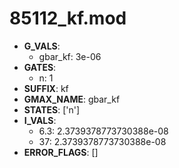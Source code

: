 # 85112_kf.mod

- **G_VALS**:
  - gbar_kf: 3e-06
- **GATES**:
  - n: 1
- **SUFFIX**: kf
- **GMAX_NAME**: gbar_kf
- **STATES**: ['n']
- **I_VALS**:
  - 6.3: 2.3739378773730388e-08
  - 37: 2.3739378773730388e-08
- **ERROR_FLAGS**: []
